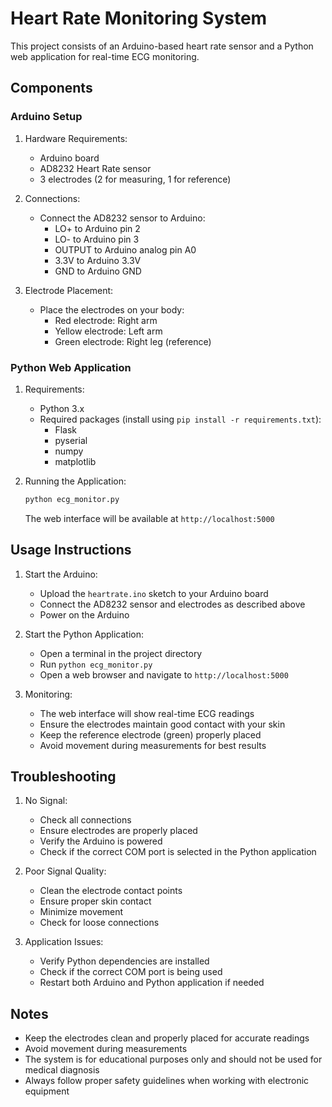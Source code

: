 # Heart Rate Monitoring System

This project consists of an Arduino-based heart rate sensor and a Python web application for real-time ECG monitoring.

## Components

### Arduino Setup

1. Hardware Requirements:

   - Arduino board
   - AD8232 Heart Rate sensor
   - 3 electrodes (2 for measuring, 1 for reference)

2. Connections:

   - Connect the AD8232 sensor to Arduino:
     - LO+ to Arduino pin 2
     - LO- to Arduino pin 3
     - OUTPUT to Arduino analog pin A0
     - 3.3V to Arduino 3.3V
     - GND to Arduino GND

3. Electrode Placement:
   - Place the electrodes on your body:
     - Red electrode: Right arm
     - Yellow electrode: Left arm
     - Green electrode: Right leg (reference)

### Python Web Application

1. Requirements:

   - Python 3.x
   - Required packages (install using `pip install -r requirements.txt`):
     - Flask
     - pyserial
     - numpy
     - matplotlib

2. Running the Application:
   ```bash
   python ecg_monitor.py
   ```
   The web interface will be available at `http://localhost:5000`

## Usage Instructions

1. Start the Arduino:

   - Upload the `heartrate.ino` sketch to your Arduino board
   - Connect the AD8232 sensor and electrodes as described above
   - Power on the Arduino

2. Start the Python Application:

   - Open a terminal in the project directory
   - Run `python ecg_monitor.py`
   - Open a web browser and navigate to `http://localhost:5000`

3. Monitoring:
   - The web interface will show real-time ECG readings
   - Ensure the electrodes maintain good contact with your skin
   - Keep the reference electrode (green) properly placed
   - Avoid movement during measurements for best results

## Troubleshooting

1. No Signal:

   - Check all connections
   - Ensure electrodes are properly placed
   - Verify the Arduino is powered
   - Check if the correct COM port is selected in the Python application

2. Poor Signal Quality:

   - Clean the electrode contact points
   - Ensure proper skin contact
   - Minimize movement
   - Check for loose connections

3. Application Issues:
   - Verify Python dependencies are installed
   - Check if the correct COM port is being used
   - Restart both Arduino and Python application if needed

## Notes

- Keep the electrodes clean and properly placed for accurate readings
- Avoid movement during measurements
- The system is for educational purposes only and should not be used for medical diagnosis
- Always follow proper safety guidelines when working with electronic equipment
